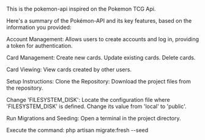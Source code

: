 This is the pokemon-api inspired on the Pokemon TCG Api.

Here's a summary of the Pokémon-API and its key features, based on the information you provided:

Account Management: 
    Allows users to create accounts and log in, providing a token for authentication.
    
Card Management:
    Create new cards.
    Update existing cards.
    Delete cards.
    
Card Viewing: 
    View cards created by other users.
    
Setup Instructions:
Clone the Repository: Download the project files from the repository.

Change 'FILESYSTEM_DISK':
    Locate the configuration file where 'FILESYSTEM_DISK' is defined.
    Change its value from 'local' to 'public'.
    
Run Migrations and Seeding:
    Open a terminal in the project directory.
    
Execute the command: 
    php artisan migrate:fresh --seed
    
    
